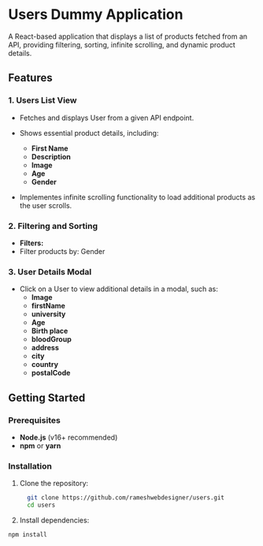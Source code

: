 # Users Dummy Application
A React-based application that displays a list of products fetched from an API, providing filtering, sorting, infinite scrolling, and dynamic product details.

## Features

### 1. Users List View
- Fetches and displays User from a given API endpoint.
- Shows essential product details, including:

  - **First Name**
  - **Description**
  - **Image**
  - **Age**
  - **Gender**
- Implementes infinite scrolling functionality to load additional products as the user scrolls.

### 2. Filtering and Sorting

- **Filters:**
- Filter products by: Gender 

### 3. User Details Modal
- Click on a User to view additional details in a modal, such as:
  - **Image**
  - **firstName**
  - **university**
  - **Age**
  - **Birth place**
  - **bloodGroup**
  - **address**
  - **city**
  - **country**
  - **postalCode**

## Getting Started

### Prerequisites

- **Node.js** (v16+ recommended)
- **npm** or **yarn**

### Installation

1. Clone the repository:
   ```bash
     git clone https://github.com/rameshwebdesigner/users.git
     cd users
   ```
2. Install dependencies:

```bash
npm install
```

